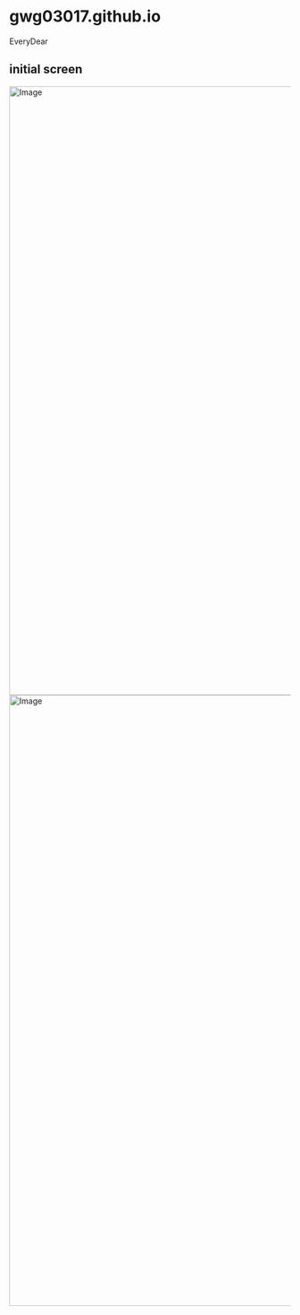 # gwg03017.github.io
EveryDear
## initial screen
<img width="1088" alt="Image" src="https://github.com/user-attachments/assets/a41e1b56-9e98-4037-91d9-1c06dfb2bb97" />
<img width="1092" alt="Image" src="https://github.com/user-attachments/assets/b61ac983-60b2-4c7c-826f-a0fc1e5535a7" />
